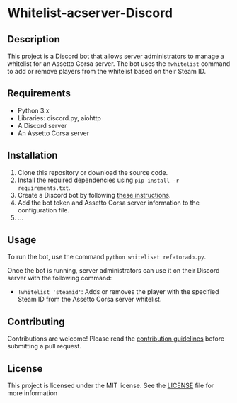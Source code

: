 # Whitelist-acserver-Discord

## Description
This project is a Discord bot that allows server administrators to manage a whitelist for an Assetto Corsa server. The bot uses the `!whitelist` command to add or remove players from the whitelist based on their Steam ID.

## Requirements
- Python 3.x
- Libraries: discord.py, aiohttp
- A Discord server
- An Assetto Corsa server

## Installation
1. Clone this repository or download the source code.
2. Install the required dependencies using `pip install -r requirements.txt`.
3. Create a Discord bot by following [these instructions](https://discordpy.readthedocs.io/en/latest/discord.html).
4. Add the bot token and Assetto Corsa server information to the configuration file.
5. ...

## Usage
To run the bot, use the command `python whiteliset refatorado.py`.

Once the bot is running, server administrators can use it on their Discord server with the following command:
- `!whitelist 'steamid'`: Adds or removes the player with the specified Steam ID from the Assetto Corsa server whitelist.

## Contributing
Contributions are welcome! Please read the [contribution guidelines](CONTRIBUTING.md) before submitting a pull request.

## License
This project is licensed under the MIT license. See the [LICENSE](LICENSE) file for more information
